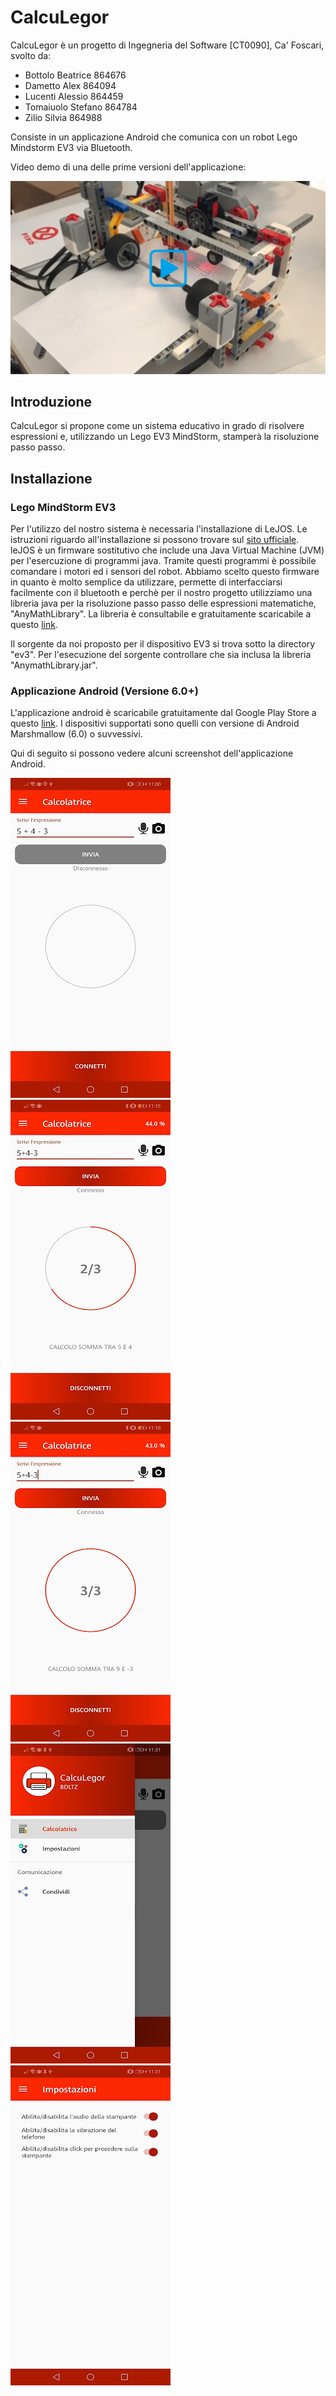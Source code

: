 # CalcuLegor
CalcuLegor è un progetto di Ingegneria del Software [CT0090], Ca' Foscari, svolto da:
- Bottolo Beatrice 864676
- Dametto Alex 864094
- Lucenti Alessio 864459
- Tomaiuolo Stefano 864784
- Zilio Silvia 864988

Consiste in un applicazione Android che comunica con un robot Lego Mindstorm EV3 via Bluetooth.

Video demo di una delle prime versioni dell'applicazione:

[![DEMO](./attachments/thumb-video.png)](./attachments/VID-20190220-WA0035.mp4)

## Introduzione

CalcuLegor si propone come un sistema educativo in grado di risolvere espressioni e, utilizzando un Lego EV3 MindStorm, stamperà la risoluzione passo passo.

## Installazione
### Lego MindStorm EV3

Per l'utilizzo del nostro sistema è necessaria l'installazione di LeJOS. Le istruzioni riguardo all'installazione si possono trovare sul [sito ufficiale](http://www.lejos.org/).
leJOS è un firmware sostitutivo che include una Java Virtual Machine (JVM) per l'esercuzione di programmi java. Tramite questi programmi è possibile comandare i motori ed i sensori del robot.
Abbiamo scelto questo firmware in quanto è molto semplice da utilizzare, permette di interfacciarsi facilmente con il bluetooth e perchè per il nostro progetto utilizziamo una libreria java per la risoluzione passo passo delle espressioni matematiche, "AnyMathLibrary".
La libreria è consultabile e gratuitamente scaricabile a questo [link](https://github.com/DaMeX97/AnyMathLibrary).

Il sorgente da noi proposto per il dispositivo EV3 si trova sotto la directory "ev3". Per l'esecuzione del sorgente controllare che sia inclusa la libreria "AnymathLibrary.jar".

### Applicazione Android (Versione 6.0+)

L'applicazione android è scaricabile gratuitamente dal Google Play Store a questo [link](https://play.google.com/store/apps/details?id=com.bdltz.calculegor&hl=it). I dispositivi supportati sono quelli con versione di Android Marshmallow (6.0) o suvvessivi.

Qui di seguito si possono vedere alcuni screenshot dell'applicazione Android.

![Screen1](./attachments/01.jpg "01")
![Screen2](./attachments/02.jpg "02")
![Screen3](./attachments/03.jpg "03")
![Screen4](./attachments/04.jpg "04")
![Screen5](./attachments/05.jpg "05")